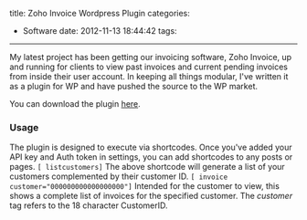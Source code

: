 title: Zoho Invoice Wordpress Plugin
categories:
  - Software
date: 2012-11-13 18:44:42
tags:
---

My latest project has been getting our invoicing software, Zoho Invoice, up and running for clients to view past 
invoices and current pending invoices from inside their user account. In keeping all things modular, I've written it as a plugin for WP and have pushed the source to the WP market. 

You can download the plugin [here](http://wordpress.org/extend/plugins/zoho-invoice/ "Zoho Invoice Plugin").

### Usage

The plugin is designed to execute via shortcodes. Once you've added your API key and Auth token in settings, you can add shortcodes to any posts or pages.
`[ listcustomers]`
The above shortcode will generate a list of your customers complemented by their customer ID.
`[ invoice customer="000000000000000000"]`
Intended for the customer to view, this shows a complete list of invoices for the specified customer. The _customer_ tag refers to the 18 character CustomerID.
